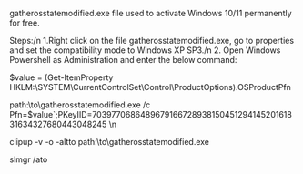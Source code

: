 gatherosstatemodified.exe file used to activate Windows 10/11 permanently for free.

Steps:/n
1.Right click on the file gatherosstatemodified.exe, go to properties and set the compatibility mode to Windows XP SP3./n
2. Open Windows Powershell as Administration and enter the below command:

$value = (Get-ItemProperty HKLM:\SYSTEM\CurrentControlSet\Control\ProductOptions).OSProductPfn

path:\to\gatherosstatemodified.exe /c Pfn=$value`;PKeyIID=703977068648967916672893815045129414520161831634327680443048245 \n

clipup -v -o -altto path:\to\gatherosstatemodified.exe

slmgr /ato

